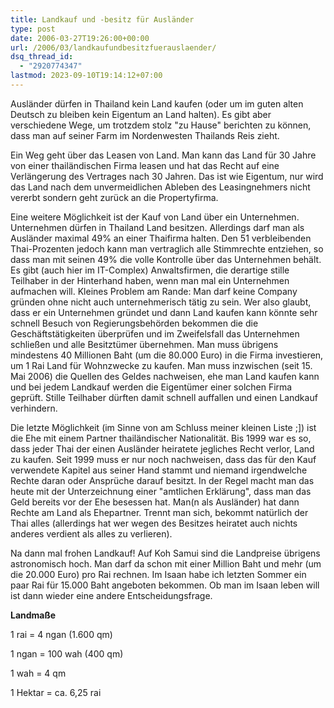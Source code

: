 ```yaml
---
title: Landkauf und -besitz für Ausländer
type: post
date: 2006-03-27T19:26:00+00:00
url: /2006/03/landkaufundbesitzfuerauslaender/
dsq_thread_id:
  - "2920774347"
lastmod: 2023-09-10T19:14:12+07:00
---
```

Ausländer dürfen in Thailand kein Land kaufen (oder um im guten alten Deutsch zu bleiben kein Eigentum an Land halten). Es gibt aber verschiedene Wege, um trotzdem stolz "zu Hause" berichten zu können, dass man auf seiner Farm im Nordenwesten Thailands Reis zieht.

Ein Weg geht über das Leasen von Land. Man kann das Land für 30 Jahre von einer thailändischen Firma leasen und hat das Recht auf eine Verlängerung des Vertrages nach 30 Jahren. Das ist wie Eigentum, nur wird das Land nach dem unvermeidlichen Ableben des Leasingnehmers nicht vererbt sondern geht zurück an die Propertyfirma.

Eine weitere Möglichkeit ist der Kauf von Land über ein Unternehmen. Unternehmen dürfen in Thailand Land besitzen. Allerdings darf man als Ausländer maximal 49% an einer Thaifirma halten. Den 51 verbleibenden Thai-Prozenten jedoch kann man vertraglich alle Stimmrechte entziehen, so dass man mit seinen 49% die volle Kontrolle über das Unternehmen behält. Es gibt (auch hier im IT-Complex) Anwaltsfirmen, die derartige stille Teilhaber in der Hinterhand haben, wenn man mal ein Unternehmen aufmachen will. Kleines Problem am Rande: Man darf keine Company gründen ohne nicht auch unternehmerisch tätig zu sein. Wer also glaubt, dass er ein Unternehmen gründet und dann Land kaufen kann könnte sehr schnell Besuch von Regierungsbehörden bekommen die die Geschäftstätigkeiten überprüfen und im Zweifelsfall das Unternehmen schließen und alle Besitztümer übernehmen. Man muss übrigens mindestens 40 Millionen Baht (um die 80.000 Euro) in die Firma investieren, um 1 Rai Land für Wohnzwecke zu kaufen. Man muss inzwischen (seit 15. Mai 2006) die Quellen des Geldes nachweisen, ehe man Land kaufen kann und bei jedem Landkauf werden die Eigentümer einer solchen Firma geprüft. Stille Teilhaber dürften damit schnell auffallen und einen Landkauf verhindern.

Die letzte Möglichkeit (im Sinne von am Schluss meiner kleinen Liste ;]) ist die Ehe mit einem Partner thailändischer Nationalität. Bis 1999 war es so, dass jeder Thai der einen Ausländer heiratete jegliches Recht verlor, Land zu kaufen. Seit 1999 muss er nur noch nachweisen, dass das für den Kauf verwendete Kapitel aus seiner Hand stammt und niemand irgendwelche Rechte daran oder Ansprüche darauf besitzt. In der Regel macht man das heute mit der Unterzeichnung einer "amtlichen Erklärung", dass man das Geld bereits vor der Ehe besessen hat. Man(n als Ausländer) hat dann Rechte am Land als Ehepartner. Trennt man sich, bekommt natürlich der Thai alles (allerdings hat wer wegen des Besitzes heiratet auch nichts anderes verdient als alles zu verlieren).

Na dann mal frohen Landkauf! Auf Koh Samui sind die Landpreise übrigens astronomisch hoch. Man darf da schon mit einer Million Baht und mehr (um die 20.000 Euro) pro Rai rechnen. Im Isaan habe ich letzten Sommer ein paar Rai für 15.000 Baht angeboten bekommen. Ob man im Isaan leben will ist dann wieder eine andere Entscheidungsfrage.

**Landmaße**

1 rai = 4 ngan (1.600 qm)

1 ngan = 100 wah (400 qm)

1 wah = 4 qm

1 Hektar = ca. 6,25 rai
